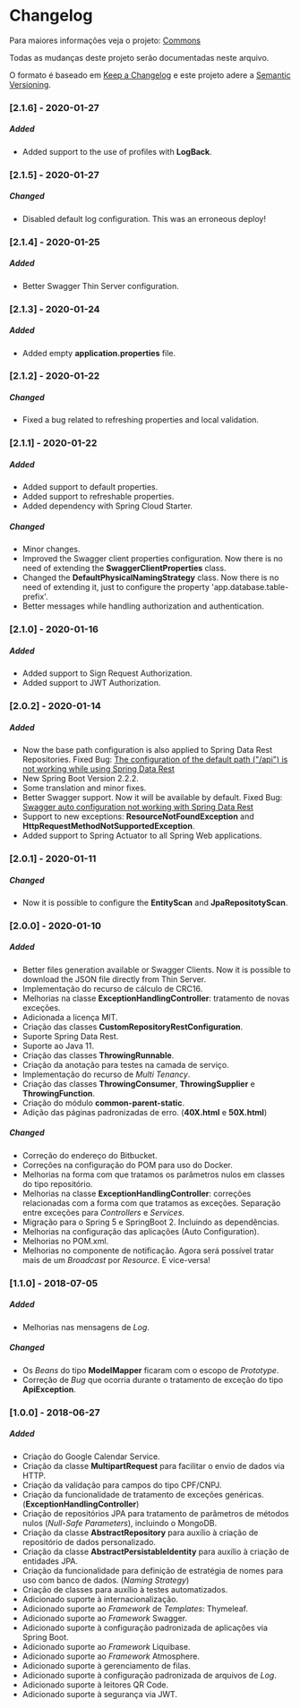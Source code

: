 # Changelog

Para maiores informações veja o projeto: [Commons](common/README.md)

Todas as mudanças deste projeto serão documentadas neste arquivo.

O formato é baseado em [Keep a Changelog](http://keepachangelog.com/en/1.0.0/)
e este projeto adere a [Semantic Versioning](http://semver.org/spec/v2.0.0.html).

### [2.1.6] - 2020-01-27

##### Added
- Added support to the use of profiles with **LogBack**.

### [2.1.5] - 2020-01-27

##### Changed
- Disabled default log configuration. This was an erroneous deploy!

### [2.1.4] - 2020-01-25

##### Added
- Better Swagger Thin Server configuration.

### [2.1.3] - 2020-01-24

##### Added
- Added empty **application.properties** file.

### [2.1.2] - 2020-01-22

##### Changed
- Fixed a bug related to refreshing properties and local validation. 

### [2.1.1] - 2020-01-22

##### Added
- Added support to default properties.
- Added support to refreshable properties.
- Added dependency with Spring Cloud Starter.

##### Changed
- Minor changes.
- Improved the Swagger client properties configuration. Now there is no need of extending the **SwaggerClientProperties** class.
- Changed the **DefaultPhysicalNamingStrategy** class. Now there is no need of extending it, just to configure the property 'app.database.table-prefix'.
- Better messages while handling authorization and authentication.

### [2.1.0] - 2020-01-16

##### Added
- Added support to Sign Request Authorization.
- Added support to JWT Authorization.

### [2.0.2] - 2020-01-14

##### Added
- Now the base path configuration is also applied to Spring Data Rest Repositories.
  Fixed Bug: [The configuration of the default path ("/api") is not working while using Spring Data Rest](https://github.com/desiderati/commons/issues/2)
- New Spring Boot Version 2.2.2.
- Some translation and minor fixes.
- Better Swagger support. Now it will be available by default.
  Fixed Bug: [Swagger auto configuration not working with Spring Data Rest](https://github.com/desiderati/commons/issues/4)
- Support to new exceptions: **ResourceNotFoundException** and **HttpRequestMethodNotSupportedException**.
- Added support to Spring Actuator to all Spring Web applications.

### [2.0.1] - 2020-01-11

##### Changed
- Now it is possible to configure the **EntityScan** and **JpaRepositotyScan**.

### [2.0.0] - 2020-01-10

##### Added
- Better files generation available or Swagger Clients. Now it is possible to download the JSON file directly from Thin Server.
- Implementação do recurso de cálculo de CRC16.
- Melhorias na classe **ExceptionHandlingController**: tratamento de novas exceções.
- Adicionada a licença MIT.
- Criação das classes **CustomRepositoryRestConfiguration**.
- Suporte Spring Data Rest.
- Suporte ao Java 11.
- Criação das classes **ThrowingRunnable**.
- Criação da anotação para testes na camada de serviço.
- Implementação do recurso de _Multi Tenancy_.
- Criação das classes **ThrowingConsumer**, **ThrowingSupplier** e **ThrowingFunction**.
- Criação do módulo **common-parent-static**.
- Adição das páginas padronizadas de erro. (**40X.html** e **50X.html**)

##### Changed
- Correção do endereço do Bitbucket.
- Correções na configuração do POM para uso do Docker.
- Melhorias na forma com que tratamos os parâmetros nulos em classes do tipo repositório.
- Melhorias na classe **ExceptionHandlingController**: correções relacionadas com a forma com que tratamos as exceções. Separação entre exceções para _Controllers_ e _Services_.
- Migração para o Spring 5 e SpringBoot 2. Incluindo as dependências.
- Melhorias na configuração das aplicações (Auto Configuration).
- Melhorias no POM.xml.
- Melhorias no componente de notificação. Agora será possível tratar mais de um _Broadcast_ por _Resource_. E vice-versa!

### [1.1.0] - 2018-07-05

##### Added
- Melhorias nas mensagens de _Log_.

##### Changed
- Os _Beans_ do tipo **ModelMapper** ficaram com o escopo de _Prototype_.
- Correção de _Bug_ que ocorria durante o tratamento de exceção do tipo **ApiException**.

### [1.0.0] - 2018-06-27

##### Added
- Criação do Google Calendar Service.
- Criação da classe **MultipartRequest** para facilitar o envio de dados via HTTP.
- Criação da validação para campos do tipo CPF/CNPJ.
- Criação da funcionalidade de tratamento de exceções genéricas. (**ExceptionHandlingController**)
- Criação de repositórios JPA para tratamento de parâmetros de métodos nulos (_Null-Safe Parameters_), incluindo o MongoDB.
- Criação da classe **AbstractRepository** para auxílio à criação de repositório de dados personalizado.
- Criação da classe **AbstractPersistableIdentity** para auxílio à criação de entidades JPA.
- Criação da funcionalidade para definição de estratégia de nomes para uso com banco de dados. (_Naming Strategy_)
- Criação de classes para auxílio à testes automatizados.
- Adicionado suporte à internacionalização.
- Adicionado suporte ao _Framework_ de _Templates_: Thymeleaf.
- Adicionado suporte ao _Framework_ Swagger.
- Adicionado suporte à configuração padronizada de aplicações via Spring Boot.
- Adicionado suporte ao _Framework_ Liquibase.
- Adicionado suporte ao _Framework_ Atmosphere.
- Adicionado suporte à gerenciamento de filas.
- Adicionado suporte à configuração padronizada de arquivos de _Log_.
- Adicionado suporte à leitores QR Code.
- Adicionado suporte à segurança via JWT.